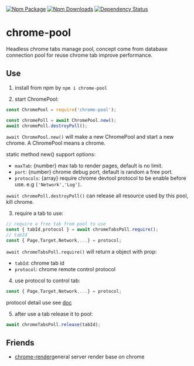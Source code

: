 [![Npm Package](https://img.shields.io/npm/v/chrome-pool.svg?style=flat-square)](https://www.npmjs.com/package/chrome-pool)
[![Npm Downloads](http://img.shields.io/npm/dm/chrome-pool.svg?style=flat-square)](https://www.npmjs.com/package/chrome-pool)
[![Dependency Status](https://david-dm.org/gwuhaolin/chrome-pool.svg?style=flat-square)](https://npmjs.org/package/chrome-pool)

# chrome-pool
Headless chrome tabs manage pool, concept come from database connection pool for reuse chrome tab improve performance.

## Use
1. install from npm by `npm i chrome-pool`



2. start ChromePool:
  ```js
  const ChromePool = require('chrome-pool');
  
  const chromePoll = await ChromePool.new();
  await chromePoll.destroyPoll();
  ```
  
  `await ChromePool.new()` will make a new ChromePool and start a new chrome. A ChromePool means a chrome.
   
  static method new() support options:
  - `maxTab`: {number} max tab to render pages, default is no limit.
  - `port`: {number} chrome debug port, default is random a free port.
  - `protocols`: {array} require chrome devtool protocol to be enable before use. e.g `['Network','Log']`.
  
  
  `await chromePoll.destroyPoll()` can release all resource used by this pool, kill chrome.


    
3. require a tab to use:
```js
// require a free tab from pool to use
const { tabId,protocol } = await chromeTabsPoll.require();
// tabId
const { Page,Target,Network,...} = protocol;
```    
  `await chromeTabsPoll.require()` will return a object with prop:
  - `tabId`: chrome tab id
  - `protocol`: chrome remote control protocol 


    
4. use protocol to control tab:
```js
const { Page,Target,Network,...} = protocol;
```    
protocol detail use see [doc](https://chromedevtools.github.io/devtools-protocol/)


 
5. after use a tab release it to pool:
```js
await chromeTabsPoll.release(tabId);
```

## Friends
- [chrome-render](https://github.com/gwuhaolin/chrome-render)general server render base on chrome
